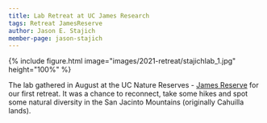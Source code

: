 ```yaml
---
title: Lab Retreat at UC James Research
tags: Retreat JamesReserve 
author: Jason E. Stajich
member-page: jason-stajich
---
```


{%
  include figure.html
  image="images/2021-retreat/stajichlab_1.jpg"
  height="100%"
%}

The lab gathered in August at the UC Nature Reserves - [James Reserve](https://james.ucnrs.org/) for our first retreat. It was a chance to reconnect, take some hikes and spot some natural diversity in the San Jacinto Mountains (originally Cahuilla lands).

